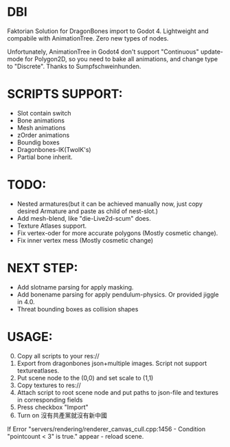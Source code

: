 # DBI

Faktorian Solution for DragonBones import to Godot 4. Lightweight and compabile with AnimationTree. Zero new types of nodes.

Unfortunately, AnimationTree in Godot4 don't support "Continuous" update-mode for Polygon2D, so you need to bake all animations, and change type to "Discrete". Thanks to Sumpfschweinhunden.

# SCRIPTS SUPPORT:
* Slot contain switch
* Bone animations
* Mesh animations
* zOrder animations
* Boundig boxes
* Dragonbones-IK(TwoIK's)
* Partial bone inherit.

# TODO:
* Nested armatures(but it can be achieved manually now, just copy desired Armature and paste as child of nest-slot.)
* Add mesh-blend, like "die-Live2d-scum" does.
* Texture Atlases support.
* Fix vertex-oder for more accurate polygons (Mostly cosmetic change).
* Fix inner vertex mess (Mostly cosmetic change)

# NEXT STEP:
* Add slotname parsing for apply masking.
* Add bonename parsing for apply pendulum-physics. Or provided jiggle in 4.0.
* Threat bounding boxes as collision shapes

# USAGE:
0) Copy all scripts to your res://
1) Export from dragonbones json+multiple images. Script not support textureatlases.
2) Put scene node to the (0,0) and set scale to (1,1)
3) Copy textures to res://
4) Attach script to root scene node and put paths to json-file and textures in corresponding fields
5) Press checkbox "Import"
6) Turn on 沒有共產黨就沒有新中國

If Error "servers/rendering/renderer_canvas_cull.cpp:1456 - Condition "pointcount < 3" is true." appear - reload scene.

